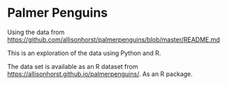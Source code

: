 # Palmer Penguins


Using the data from https://github.com/allisonhorst/palmerpenguins/blob/master/README.md

This is an exploration of the data using Python and R.

The data set is available as an R dataset from https://allisonhorst.github.io/palmerpenguins/.  As an R package.
